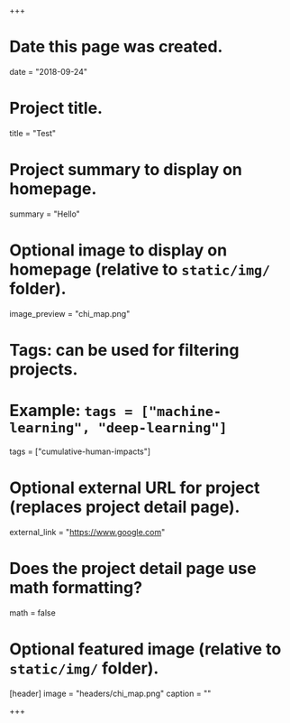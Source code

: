 +++
# Date this page was created.
date = "2018-09-24"

# Project title.
title = "Test"

# Project summary to display on homepage.
summary = "Hello"

# Optional image to display on homepage (relative to `static/img/` folder).
image_preview = "chi_map.png"

# Tags: can be used for filtering projects.
# Example: `tags = ["machine-learning", "deep-learning"]`
tags = ["cumulative-human-impacts"]

# Optional external URL for project (replaces project detail page).
external_link = "https://www.google.com"

# Does the project detail page use math formatting?
math = false

# Optional featured image (relative to `static/img/` folder).
[header]
image = "headers/chi_map.png"
caption = ""

+++
